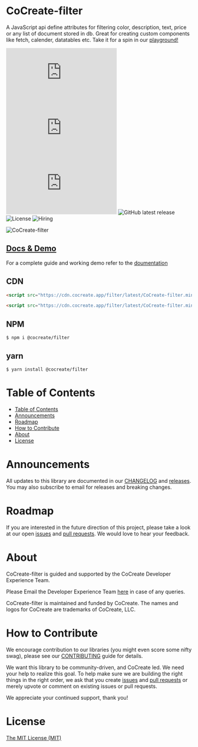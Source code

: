# CoCreate-filter

A JavaScript api define attributes for filtering color, description, text, price or any list of document stored in db. Great for creating custom components like fetch, calender, datatables etc. Take it for a spin in our [playground!](https://cocreate.app/docs/filter)

![minified](https://img.badgesize.io/https://cdn.cocreate.app/filter/latest/CoCreate-filter.min.js?style=flat-square&label=minified&color=orange)
![gzip](https://img.badgesize.io/https://cdn.cocreate.app/filter/latest/CoCreate-filter.min.js?compression=gzip&style=flat-square&label=gzip&color=yellow)
![brotli](https://img.badgesize.io/https://cdn.cocreate.app/filter/latest/CoCreate-filter.min.js?compression=brotli&style=flat-square&label=brotli)
![GitHub latest release](https://img.shields.io/github/v/release/CoCreate-app/CoCreate-filter?style=flat-square)
![License](https://img.shields.io/github/license/CoCreate-app/CoCreate-filter?style=flat-square)
![Hiring](https://img.shields.io/static/v1?style=flat-square&label=&message=Hiring&color=blueviolet)

![CoCreate-filter](https://cdn.cocreate.app/docs/CoCreate-filter.gif)

## [Docs & Demo](https://cocreate.app/docs/filter)

For a complete guide and working demo refer to the [doumentation](https://cocreate.app/docs/filter)

## CDN

```html
<script src="https://cdn.cocreate.app/filter/latest/CoCreate-filter.min.js"></script>
```

```html
<script src="https://cdn.cocreate.app/filter/latest/CoCreate-filter.min.css"></script>
```

## NPM

```shell
$ npm i @cocreate/filter
```

## yarn

```shell
$ yarn install @cocreate/filter
```

# Table of Contents

- [Table of Contents](#table-of-contents)
- [Announcements](#announcements)
- [Roadmap](#roadmap)
- [How to Contribute](#how-to-contribute)
- [About](#about)
- [License](#license)

<a name="announcements"></a>

# Announcements

All updates to this library are documented in our [CHANGELOG](https://github.com/CoCreate-app/CoCreate-filter/blob/master/CHANGELOG.md) and [releases](https://github.com/CoCreate-app/CoCreate-filter/releases). You may also subscribe to email for releases and breaking changes.

<a name="roadmap"></a>

# Roadmap

If you are interested in the future direction of this project, please take a look at our open [issues](https://github.com/CoCreate-app/CoCreate-filter/issues) and [pull requests](https://github.com/CoCreate-app/CoCreate-filter/pulls). We would love to hear your feedback.

<a name="about"></a>

# About

CoCreate-filter is guided and supported by the CoCreate Developer Experience Team.

Please Email the Developer Experience Team [here](mailto:develop@cocreate.app) in case of any queries.

CoCreate-filter is maintained and funded by CoCreate. The names and logos for CoCreate are trademarks of CoCreate, LLC.

<a name="contribute"></a>

# How to Contribute

We encourage contribution to our libraries (you might even score some nifty swag), please see our [CONTRIBUTING](https://github.com/CoCreate-app/CoCreate-filter/blob/master/CONTRIBUTING.md) guide for details.

We want this library to be community-driven, and CoCreate led. We need your help to realize this goal. To help make sure we are building the right things in the right order, we ask that you create [issues](https://github.com/CoCreate-app/CoCreate-filter/issues) and [pull requests](https://github.com/CoCreate-app/CoCreate-filter/pulls) or merely upvote or comment on existing issues or pull requests.

We appreciate your continued support, thank you!


# License

[The MIT License (MIT)](https://github.com/CoCreate-app/CoCreate-filter/blob/master/LICENSE)
